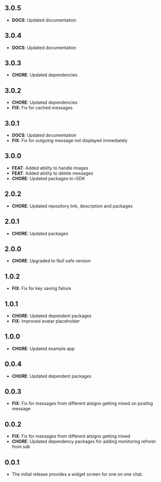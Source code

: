 ## 3.0.5
- **DOCS**: Updated documentation

## 3.0.4
- **DOCS**: Updated documentation

## 3.0.3
- **CHORE**: Updated dependencies

## 3.0.2
- **CHORE**: Updated dependencies
- **FIX**: Fix for cached messages

## 3.0.1
- **DOCS**: Updated documentation
- **FIX**: Fix for outgoing message not displayed immediately

## 3.0.0
- **FEAT**: Added ability to handle images
- **FEAT**: Added ability to delete messages
- **CHORE**: Updated packages to rSDK

## 2.0.2
- **CHORE**: Updated repository link, description and packages

## 2.0.1
- **CHORE**: Updated packages

## 2.0.0
- **CHORE**: Upgraded to Null safe version

## 1.0.2
- **FIX**: Fix for key saving failure

## 1.0.1
- **CHORE**: Updated dependent packages
- **FIX**: Improved avatar placeholder

## 1.0.0
- **CHORE**: Updated example app

## 0.0.4
- **CHORE**: Updated dependent packages

## 0.0.3
- **FIX**: Fix for messages from different atsigns getting mixed on posting message

## 0.0.2
- **FIX**: Fix for messages from different atsigns getting mixed
- **CHORE**: Updated dependency packages for adding monitoring refresh from sdk

## 0.0.1
- The initial release provides a widget screen for one on one chat.
